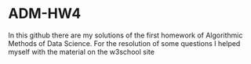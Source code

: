 # ADM-HW4
In this github there are my solutions of the first homework of Algorithmic Methods of Data Science.
For the resolution of some questions I helped myself with the material on the w3school site
